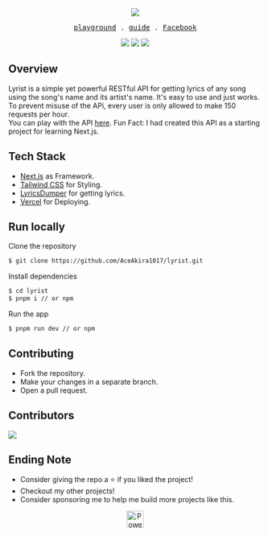 <div align="center">
  <img align="center" src="https://user-images.githubusercontent.com/68690233/211316118-3adf4ec2-4082-46c2-979e-7d2127290532.png"/>
  <samp>
    <p>
        <a href="https://lyrics.vercel.app/">playground</a> .
        <a href="https://lyrics.vercel.app/guide/">guide</a> .
        <a href="https:// facebook.com/ace.gerome">Facebook</a>
    </p>
  </samp>
  <img src="https://api.visitorbadge.io/api/VisitorHit?user=asheeeshh&repo=lyrist&countColor=%2337d67a" />
  <img src="https://img.shields.io/github/license/asheeeshh/lyrist?color=%2337d67a&style=for-the-badge" />
  <img src="https://vercelbadge.vercel.app/api/AceAkira1017/lyrist?style=for-the-badge&color=%2337d67a" />
</div>

## Overview
Lyrist is a simple yet powerful RESTful API for getting lyrics of any song using the song's name and its artist's name. It's easy to use and just works. To prevent misuse of the APi, every user is only allowed to make 150 requests per hour.</br>
You can play with the API <a href="https://lyrics.vercel.app/">here</a>. Fun Fact: I had created this API as a starting project for learning Next.js.

## Tech Stack
- [Next.js](https://nextjs.org/) as Framework.
- [Tailwind CSS](https://tailwindcss.com) for Styling.
- [LyricsDumper](https://www.npmjs.com/package/lyrics-dumper) for getting lyrics.
- [Vercel](https://vercel.app/) for Deploying.

## Run locally

Clone the repository
```bash
$ git clone https://github.com/AceAkira1017/lyrist.git
```
Install dependencies
```bash
$ cd lyrist
$ pnpm i // or npm
```
Run the app
```bash
$ pnpm run dev // or npm
```

## Contributing

- Fork the repository.
- Make your changes in a separate branch.
- Open a pull request.

## Contributors

<a href="https://github.com/AceAkira1017/lyrist/graphs/contributors">
  <img src="https://stg.contrib.rocks/image?repo=AceAkira1017/lyrist" />
</a>

## Ending Note
- Consider giving the repo a ⭐ if you liked the project!
- Checkout my other projects!
- Consider sponsoring me to help me build more projects like this.

<p align="center">
  <a rel="noopener noreferrer" target="_blank" href="https://vercel.com/?utm_source=AceAkira1017&utm_campaign=oss">
    <img height="34px" src="https://www.datocms-assets.com/31049/1618983297-powered-by-vercel.svg" alt="Powered by vercel">
  </a>
</p>

